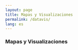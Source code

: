 ```yaml
---
layout: page
title: Mapas y Visualizaciones
permalink: /datavis/
lang: es
---
```


<h3>Mapas y Visualizaciones</h3>
